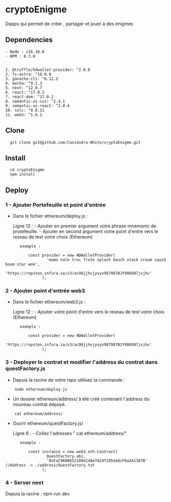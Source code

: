 # cryptoEnigme
Dapps qui permet de créer , partager et jouer à des énigmes


## Dependencies
    - Node : v16.10.0
    - NPM : 8.3.0
    

    1. @truffle/hdwallet-provider: ^2.0.0
    2. fs-extra: ^10.0.0
    3. ganache-cli: ^6.12.2
    4. mocha: ^9.1.3
    5. next: ^12.0.7
    6. react: ^17.0.2
    7. react-dom: ^17.0.2
    8. semantic-ui-css: ^2.4.1
    9. semantic-ui-react: ^2.0.4
    10. solc: ^0.8.11
    11. web3: ^1.6.1

## Clone

```
  git clone git@github.com:Cassandra-White/cryptoEnigme.git
```

## Install

```
  cd cryptoEnigme
  npm install
```

## Deploy
### 1 - Ajouter Portefeuille et point d'entrée

 - Dans le fichier ethereum/deploy.js :

    Ligne 12 : 
          - Ajouter en premier argument votre phrase mnemonic de protefeuille.
          - Ajouter en second argument votre point d'entre vers le reseau de test votre choix (Ethereum)
          
          exemple : 
```          
          const provider = new HDWalletProvider(
                  'momo nulo truc frote splash bouch stack vroum squid boom star wok',
                  'https://ropsten.infura.io/v3/ac98jjhvjyvyv987987BJY986987jvjhv'
                );
```

### 2 - Ajouter point d'entrée web3

 - Dans le fichier ethereum/web3.js :

    Ligne 12 : 
          - Ajouter votre point d'entre vers le reseau de test votre choix (Ethereum)
          
          exemple : 
```          
          const provider = new HDWalletProvider(
                  'https://ropsten.infura.io/v3/ac98jjhvjyvyv987987BJY986987jvjhv'
                );
```

### 3 - Deployer le contrat et modifier l'address du contrat dans questFactory.js

 -  Depuis la racine de votre repo utilisez la commande : 
  
```  
    node ethereum/deploy.js
```

 - Un dossier ethereum/address/ à été créé contenant l'address du nouveau contrat dépoyé.
  
```
    cat ethereum/address/
```

 - Ouvrir ethereum/questFactory.js/ 

    Ligne 6 :
          - Collez l'adresses " cat ethereum/address/"
          
          exemple : 
```          
          const instance = new web3.eth.Contract(
                  QuestFactory.abi,
                  '0xFaC9608652109d148e7A24f195da8cF8a2A13A7B' //Address -> ./address/QuestFactory.txt
                );
```

### 4 - Server next

  Depuis la racine :
    npm run dev

